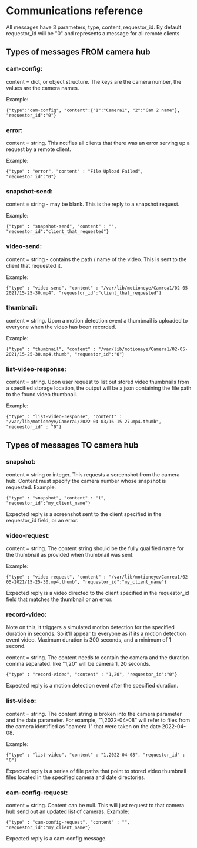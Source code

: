 # Communications reference

All messages have 3 parameters, type, content, requestor_id. By default requestor_id will be "0" and represents a message for all remote clients

## Types of messages FROM camera hub

### cam-config: 
content = dict, or object structure. The keys are the camera number, the values are the camera names.

Example:
    
`{"type":"cam-config", "content":{"1":"Camera1", "2":"Cam 2 name"}, "requestor_id":"0"}`

### error: 
content = string. This notifies all clients that there was an error serving up a request by a remote client.

Example:

`{"type" : "error", "content" : "File Upload Failed", "requestor_id":"0"}`

### snapshot-send: 
content = string - may be blank. This is the reply to a snapshot request.

Example:

`{"type" : "snapshot-send", "content" : "", "requestor_id":"client_that_requested"}`

### video-send: 
content = string - contains the path / name of the video. This is sent to the client that requested it.

Example:

`{"type" : "video-send", "content" : "/var/lib/motioneye/Camrea1/02-05-2021/15-25-30.mp4", "requestor_id":"client_that_requested"}`

### thumbnail: 
content = string. Upon a motion detection event a thumbnail is uploaded to everyone when the video has been recorded.

Example:

`{"type" : "thumbnail", "content" : "/var/lib/motioneye/Camera1/02-05-2021/15-25-30.mp4.thumb", "requestor_id":"0"}`


### list-video-response:
content = string. Upon user request to list out stored video thumbnails from a specified storage location, the output will be a json containing the file path to the found video thumbnail.

Example:

`{"type" : "list-video-response", "content" : "/var/lib/motioneye/Camera1/2022-04-03/16-15-27.mp4.thumb", "requestor_id" : "0"}`


## Types of messages TO camera hub

### snapshot: 
content = string or integer. This requests a screenshot from the camera hub. Content must specify the camera number whose snapshot is requested.
Example:

`{"type" : "snapshot", "content" : "1", "requestor_id":"my_client_name"}`

Expected reply is a screenshot sent to the client specified in the requestor_id field, or an error.

### video-request: 
content = string. The content string should be the fully qualified name for the thumbnail as provided when thumbnail was sent.

Example:

`{"type" : "video-request", "content" : "/var/lib/motioneye/Camrea1/02-05-2021/15-25-30.mp4.thumb", "requestor_id":"my_client_name"}`

Expected reply is a video directed to the client specified in the requestor_id field that matches the thumbnail or an error.

### record-video:
Note on this, it triggers a simulated motion detection for the specified duration in seconds. So it'll appear to everyone as if its a motion detection event video. Maximum duration is 300 seconds, and a minimum of 1 second.

content = string. The content needs to contain the camera and the duration comma separated. like "1,20" will be camera 1, 20 seconds.

`{"type" : "record-video", "content" : "1,20", "requestor_id":"0"}`

Expected reply is a motion detection event after the specified duration.

### list-video:

content = string. The content string is broken into the camera parameter and the date parameter. For example, "1,2022-04-08" will refer to files from the camera identified as "camera 1" that were taken on the date 2022-04-08.

Example:

`{"type" : "list-video", "content" : "1,2022-04-08", "requestor_id" : "0"}`

Expected reply is a series of file paths that point to stored video thumbnail files located in the specified camera and date directories.

### cam-config-request: 
content = string. Content can be null. This will just request to that camera hub send out an updated list of cameras.
Example:

`{"type" : "cam-config-request", "content" : "", "requestor_id":"my_client_name"}`

Expected reply is a cam-config message.

